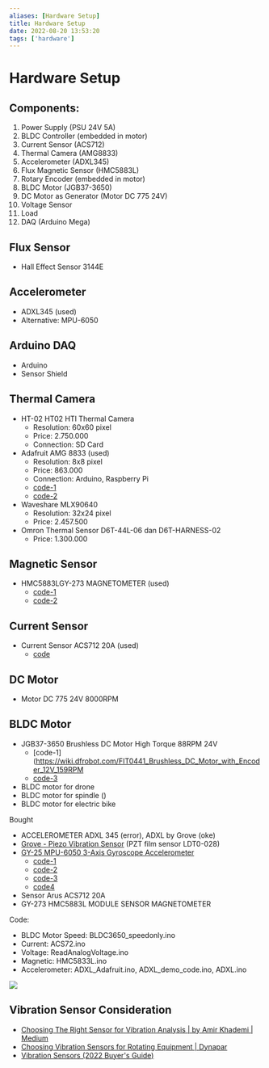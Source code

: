 ```yaml
---
aliases: [Hardware Setup]
title: Hardware Setup
date: 2022-08-20 13:53:20
tags: ['hardware']
---
```


# Hardware Setup

## Components:

1. Power Supply (PSU 24V 5A)
2. BLDC Controller (embedded in motor)
3. Current Sensor (ACS712)
4. Thermal Camera (AMG8833)
5. Accelerometer (ADXL345)
6. Flux Magnetic Sensor (HMC5883L)
7. Rotary Encoder (embedded in motor)
8. BLDC Motor (JGB37-3650)
9. DC Motor as Generator (Motor DC 775 24V)
10. Voltage Sensor
11. Load
12. DAQ (Arduino Mega)

## Flux Sensor

- Hall Effect Sensor 3144E

## Accelerometer

- ADXL345 (used)
- Alternative: MPU-6050

## Arduino DAQ

- Arduino
- Sensor Shield

## Thermal Camera

- HT-02 HT02 HTI Thermal Camera
	- Resolution: 60x60 pixel
	- Price: 2.750.000
	- Connection: SD Card
- Adafruit AMG 8833 (used)
	- Resolution: 8x8 pixel
	- Price: 863.000
	- Connection: Arduino, Raspberry Pi
	- [code-1](https://create.arduino.cc/projecthub/jdanielse/amg8833-thermal-camera-fc8478)
	- [code-2](https://learn.adafruit.com/adafruit-amg8833-8x8-thermal-camera-sensor/arduino-wiring-test)
- Waveshare MLX90640
	- Resolution: 32x24 pixel
	- Price: 2.457.500
- Omron Thermal Sensor D6T-44L-06 dan D6T-HARNESS-02
	- Price: 1.300.000

## Magnetic Sensor

- HMC5883LGY-273 MAGNETOMETER (used)
  - [code-1](https://github.com/adafruit/Adafruit_HMC5883_Unified)
  - [code-2](https://www.electronicwings.com/arduino/magnetometer-hmc5883l-interfacing-with-arduino-uno)

## Current Sensor

- Current Sensor ACS712 20A (used)
  - [code](https://www.engineersgarage.com/acs712-current-sensor-with-arduino/)

## DC Motor

- Motor DC 775 24V 8000RPM

## BLDC Motor

- JGB37-3650 Brushless DC Motor High Torque 88RPM 24V
  - [code-1](<https://wiki.dfrobot.com/FIT0441_Brushless_DC_Motor_with_Encoder_12V_159RPM>
  - [code-3](https://www.botnroll.com/en/dc-motor/3483-brushless-dc-motor-with-encoder-12v-159rpm.html)
- BLDC motor for drone
- BLDC motor for spindle ()
- BLDC motor for electric bike

Bought

- ACCELEROMETER ADXL 345 (error), ADXL by Grove (oke)
- [Grove - Piezo Vibration Sensor](https://wiki.seeedstudio.com/Grove-Piezo_Vibration_Sensor/) (PZT film sensor LDT0-028)
- [GY-25 MPU-6050 3-Axis Gyroscope Accelerometer](https://abudawud.wordpress.com/2018/06/01/mengenal-sensor-imu-gy25/)
  - [code-1](https://forum.arduino.cc/t/run-gy-25-in-arduino-ide-with-kalman-filter/565016)
  - [code-2](http://www.arduino.web.id/2019/03/membaca-data-imu-gy-25-dengan-arduino.html)
  - [code-3](https://abudawud.wordpress.com/2018/06/01/mengakses-data-sensor-gy25-dengan-arduino/)
  - [code4](https://abudawud.wordpress.com/2018/06/02/mengambil-heading-dari-sensor-imu-gy25-dengan-arduino/)
- Sensor Arus ACS712 20A
- GY-273 HMC5883L MODULE SENSOR MAGNETOMETER

Code:

- BLDC Motor Speed: BLDC3650_speedonly.ino
- Current: ACS72.ino
- Voltage: ReadAnalogVoltage.ino
- Magnetic: HMC5833L.ino
- Accelerometer: ADXL_Adafruit.ino, ADXL_demo_code.ino, ADXL.ino

![](https://i.imgur.com/UuSy4hM.png)

## Vibration Sensor Consideration

- [Choosing The Right Sensor for Vibration Analysis | by Amir Khademi | Medium](https://khademi.medium.com/choosing-the-right-sensor-for-vibration-analysis-95c751a8ccc8)
- [Choosing Vibration Sensors for Rotating Equipment | Dynapar](https://www.dynapar.com/technology/vibration-sensors/)
- [Vibration Sensors (2022 Buyer's Guide)](https://www.electromaker.io/blog/article/vibration-sensors-2022-buyers-guide)
